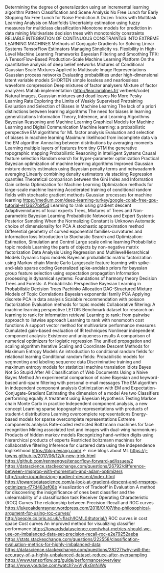 Determining the degree of generalization using an incremental learning algorithm
Pattern Classification and Scene Analysis
No Free Lunch for Early Stopping
No Free Lunch for Noise Prediction
A Dozen Tricks with Multitask Learning
Analysis on Manifolds
Uncertainty estimation using fuzzy measures for multiclass classification
Monotone models for prediction in data mining
Multivariate decision trees with monotonicity constraints
RELIABLE INTEGRATION OF CONTINUOUS CONSTRAINTdS INTO EXTREME LEARNING MACHINES
Methods of Conjugate Gradients for Solving Linear Systems
TensorFlow Estimators Managing Simplicity vs. Flexibility in High-Level Machine Learning Frameworks
Bayesian Filtering and Smoothing
TFX: A TensorFlow-Based Production-Scale Machine Learning Platform
On the quantitative analysis of deep belief networks
Mixtures of Conditional Gaussian Scale Mixtures Applied to Multiscale Image Representations
Gaussian process networks
Evaluating probabilities under high-dimensional latent variable models
SHORTEN simple lossless and nearlossless waveform compression
Deep mixtures of factor analysers
Mixture of factor analyzers Matlab implementation (http://lear.inrialpes.fr/ verbeek/code)
Natural images, Gaussian mixtures and dead leaves
No More Pesky Learning Rate
Exploring the Limits of Weakly Supervised Pretraining
Evaluation and Selection of Biases in Machine Learning
The lack of a priori distinctions between learning algorithms
The need for biases in learning generalizations
Information Theory, Inference, and Learning Algorithms
Bayesian Reasoning and Machine Learning
Graphical Models for Machine Learning and Digital Communication
Machine learning: a probabilistic perspective
EM algorithms for ML factor analysis
Evaluation and selection of biases in machine learning
Maximum likelihood from incomplete data via the EM algorithm
Annealing between distributions by averaging moments
Learning multiple layers of features from tiny 
GTM the generative topographic mapping
Probabilistic Reasoning in Intelligent Systems
Causal feature selection
Random search for hyper-parameter optimization
Practical Bayesian optimization of machine learning algorithms
Improved Gaussian mixture density estimates using Bayesian penalty terms and netwoadamrk averaging
Linearly combining density estimators via stacking
Regression quantiles
Theoretical comparison between the Gini Index and Information Gain criteria
Optimization for Machine Learning
Optimization methods for large-scale machine learning
Accelerated training of conditional random fields with stochastic gradient methods
Gaussian processes for machine learning
https://medium.com/deep-learning-turkey/google-colab-free-gpu-tutorial-e113627b9f5d
Learning to rank using gradient descent
Adaptivemixtures of local experts
Trees, Mixtures of Trees and Non-parametric Bayesian Learning
Probabilistic Networks and Expert Systems
Posterior Sampling When the Normalizing Constant is Unknown
Automatic choice of dimensionality for PCA
A stochastic approximation method
Differential geometry of curved exponential families-curvatures and information loss
Introduction to Stochastic Search and Optimization: Estimation, Simulation and Control
Large scale online learning
Probabilistic topic models
Learning the parts of objects by non-negative matrix factorization
Data Analysis Using Regression and MultilevelHierarchical Models
Dynamic topic models
Bayesian probabilistic matrix factorization using Markov chain Monte Carlo
Largescale feature learning with spike-and-slab sparse coding
Generalized spike-andslab priors for bayesian group feature selection using expectation propagation
Information processing in dynamical systems: Foundations of harmony theory
Decision Trees and Forests: A Probabilistic Perspective
Bayesian Learning in Probabilistic Decision Trees
Pachinko Allocation DAG-Structured Mixture Models of Topic Correlations
Bayesian exponential family PCA
Applying discrete PCA in data analysis
Scalable recommendation with poisson factorization
Evaluation methods for topic models
Collaborative filtering: A machine learning perspective
LETOR: Benchmark dataset for research on learning to rank for information retrieval
Learning to rank: from pairwise approach to listwise approach
Learning to rank with nonsmooth cost functions
A support vector method for multivariate performance measures
Cumulated gain-based evaluation of IR techniques
Nonlinear independent component analysis: Existence and uniqueness results
A comparison of numerical optimizers for logistic regression
The unified propagation and scaling algorithm
Iterative Scaling and Coordinate Descent Methods for Maximum Entropy Models
An introduction to conditional random fields for relational learning
Conditional random fields: Probabilistic models for segmenting and labeling sequence data
Discriminative training and maximum entropy models for statistical machine translation
Idiots Bayes Not So Stupid After All
Classification of Web Documents Using a Naive Bayes Method
An experimental comparison of naive Bayesian and keyword-based anti-spam filtering with personal e-mail messages
The EM algorithm in independent component analysis
Optimization with EM and Expectation-Conjugate-Gradient
Estimating the dimension of a model
Are two Classifiers performing equally A treatment using Bayesian Hypothesis Testing
Markov chain Monte Carlo in practice
Independent component analysis, a new concept
Learning sparse topographic representations with products of student-t distributions
Learning overcomplete representations
Energy-based models for sparse overcomplete representations
Extreme components analysis
Rate-coded restricted Boltzmann machines for face recognition
Mining associated text and images with dual-wing harmoniums
Products of hidden markov models
Recognizing hand-written digits using hierarchical products of experts
Restricted boltzmann machines for collaborative filtering
Inference for clustered data using the independence loglikelihood
https://blog.evjang.com/ <- nice blogs about ML
https://j-towns.github.io/2017/06/12/A-new-trick.html
https://github.com/renmengye/tensorflow-forward-ad/issues/2
https://datascience.stackexchange.com/questions/26792/difference-between-rmsprop-with-momentum-and-adam-optimizers
http://ruder.io/optimizing-gradient-descent/index.html
https://towardsdatascience.com/a-look-at-gradient-descent-and-rmsprop-optimizers-f77d483ef08b
Visualization of Tradeoff in Evaluation
A method for discovering the insignificance of ones best classifier and the unlearnability of a classification task
Receiver Operating Characteristic (ROC) Curves
The relationship between Precision-Recall and ROC curves
https://lukeoakdenrayner.wordpress.com/2018/01/07/the-philosophical-argument-for-using-roc-curves/
http://people.cs.bris.ac.uk/~flach/ICML04tutorial//
ROC curves in cost space
Cost curves An improved method for visualizing classifier performance
https://towardsdatascience.com/what-metrics-should-we-use-on-imbalanced-data-set-precision-recall-roc-e2e79252aeba
https://stats.stackexchange.com/questions/222558/classification-evaluation-metrics-for-highly-imbalanced-data
https://datascience.stackexchange.com/questions/28227/why-will-the-accuracy-of-a-highly-unbalanced-dataset-reduce-after-oversampling
https://www.tensorflow.org/guide/performance/overview
https://www.youtube.com/watch?v=Vly8xGnNiWs